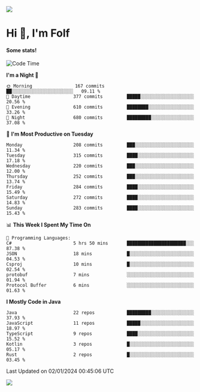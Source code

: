 <img src="https://komarev.com/ghpvc/?username=itsfolf"/>
<h1>Hi 👋, I'm Folf</h1>


#### Some stats!
<!--START_SECTION:waka-->
![Code Time](http://img.shields.io/badge/Code%20Time-2%2C082%20hrs%2039%20mins-blue)

**I'm a Night 🦉** 

```text
🌞 Morning                167 commits         ██░░░░░░░░░░░░░░░░░░░░░░░   09.11 % 
🌆 Daytime                377 commits         █████░░░░░░░░░░░░░░░░░░░░   20.56 % 
🌃 Evening                610 commits         ████████░░░░░░░░░░░░░░░░░   33.26 % 
🌙 Night                  680 commits         █████████░░░░░░░░░░░░░░░░   37.08 % 
```
📅 **I'm Most Productive on Tuesday** 

```text
Monday                   208 commits         ███░░░░░░░░░░░░░░░░░░░░░░   11.34 % 
Tuesday                  315 commits         ████░░░░░░░░░░░░░░░░░░░░░   17.18 % 
Wednesday                220 commits         ███░░░░░░░░░░░░░░░░░░░░░░   12.00 % 
Thursday                 252 commits         ███░░░░░░░░░░░░░░░░░░░░░░   13.74 % 
Friday                   284 commits         ████░░░░░░░░░░░░░░░░░░░░░   15.49 % 
Saturday                 272 commits         ████░░░░░░░░░░░░░░░░░░░░░   14.83 % 
Sunday                   283 commits         ████░░░░░░░░░░░░░░░░░░░░░   15.43 % 
```


📊 **This Week I Spent My Time On** 

```text
💬 Programming Languages: 
C#                       5 hrs 50 mins       ██████████████████████░░░   87.38 % 
JSON                     18 mins             █░░░░░░░░░░░░░░░░░░░░░░░░   04.53 % 
Csproj                   10 mins             █░░░░░░░░░░░░░░░░░░░░░░░░   02.54 % 
protobuf                 7 mins              ░░░░░░░░░░░░░░░░░░░░░░░░░   01.94 % 
Protocol Buffer          6 mins              ░░░░░░░░░░░░░░░░░░░░░░░░░   01.63 % 
```

**I Mostly Code in Java** 

```text
Java                     22 repos            █████████░░░░░░░░░░░░░░░░   37.93 % 
JavaScript               11 repos            █████░░░░░░░░░░░░░░░░░░░░   18.97 % 
TypeScript               9 repos             ████░░░░░░░░░░░░░░░░░░░░░   15.52 % 
Kotlin                   3 repos             █░░░░░░░░░░░░░░░░░░░░░░░░   05.17 % 
Rust                     2 repos             █░░░░░░░░░░░░░░░░░░░░░░░░   03.45 % 
```




 Last Updated on 02/01/2024 00:45:06 UTC
<!--END_SECTION:waka-->
<a src="https://discord.com/users/1090088995976925305"><img src="https://lanyard-profile-readme.vercel.app/api/1090088995976925305"/></a></td> 
